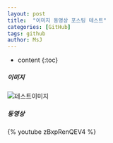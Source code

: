 ```yaml
---
layout: post
title:  "이미지 동영상 포스팅 테스트"
categories: [GitHub]
tags: github
author: MsJ
---
```


* content
{:toc}

##### 이미지
![테스트이미지](https://camo.githubusercontent.com/202c9ae1d457d6109be6c4cf13db9cac5fd708a6/687474703a2f2f6366696c65362e75662e746973746f72792e636f6d2f696d6167652f32343236453634363534334339423435333243374230)

##### 동영상
{% youtube zBxpRenQEV4 %}
